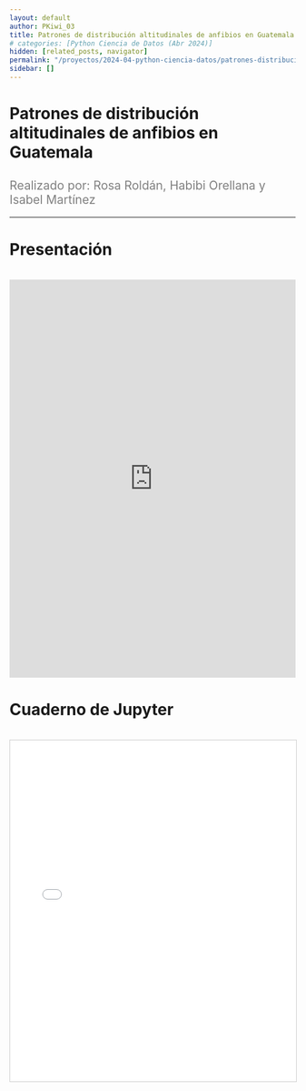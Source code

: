 ```yaml
---
layout: default
author: PKiwi_03
title: Patrones de distribución altitudinales de anfibios en Guatemala
# categories: [Python Ciencia de Datos (Abr 2024)]
hidden: [related_posts, navigator]
permalink: "/proyectos/2024-04-python-ciencia-datos/patrones-distribucion-anfibios-guatemala.html"
sidebar: []
---
```


# Patrones de distribución altitudinales de anfibios en Guatemala
<h2 style="color: gray; font-weight: normal;">
Realizado por:  Rosa Roldán, Habibi Orellana y  Isabel Martínez 
</h2>

---

# Presentación
<br>

<iframe width="100%" height="700" src="https://www.youtube.com/embed/9pKW3ZAcG9k?si=erPrJxZV5eH9iXGV" frameborder="0" allow="accelerometer; autoplay; clipboard-write; encrypted-media; gyroscope; picture-in-picture; web-share" referrerpolicy="strict-origin-when-cross-origin" allowfullscreen></iframe>

<br>

# Cuaderno de Jupyter
<br>
<iframe 
    src="/assets/html/rosa_roldan.html" 
    width="100%" 
    height="600" 
    style="border: 1px solid #ccc;"
></iframe>